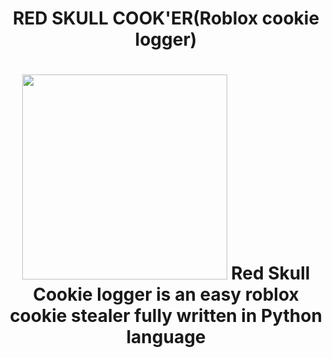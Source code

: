 <h1 align="center">
RED SKULL COOK'ER(Roblox cookie logger)
<h1 align="center">
<img src = "https://cdn.discordapp.com/attachments/1071405002570092577/1072887295465771008/skull.png" width="328">
Red Skull Cookie logger is an easy roblox cookie stealer fully written in Python language
